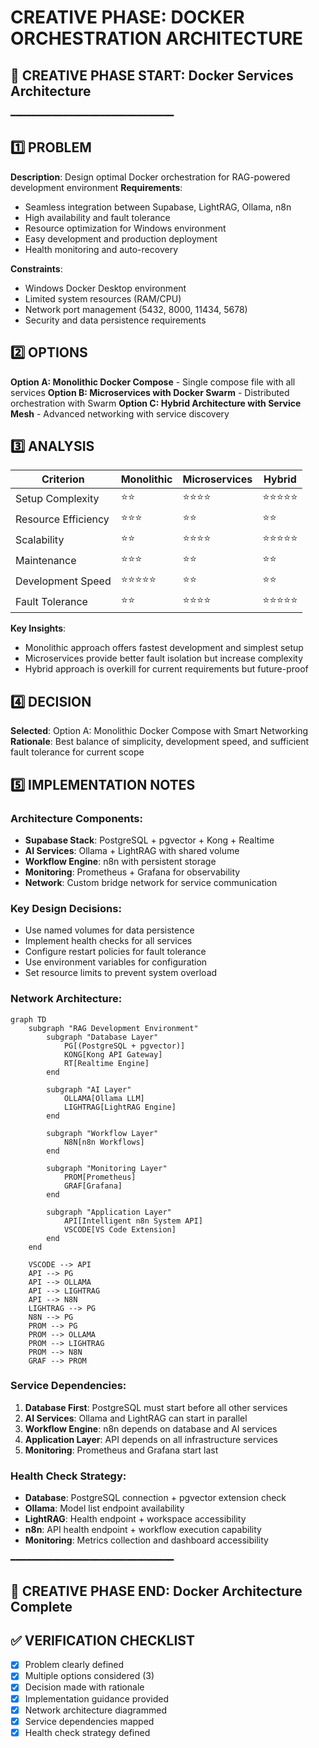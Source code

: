 # CREATIVE PHASE: DOCKER ORCHESTRATION ARCHITECTURE

## 📌 CREATIVE PHASE START: Docker Services Architecture
━━━━━━━━━━━━━━━━━━━━━━━━━━━━━━━

## 1️⃣ PROBLEM
**Description**: Design optimal Docker orchestration for RAG-powered development environment
**Requirements**: 
- Seamless integration between Supabase, LightRAG, Ollama, n8n
- High availability and fault tolerance
- Resource optimization for Windows environment
- Easy development and production deployment
- Health monitoring and auto-recovery

**Constraints**: 
- Windows Docker Desktop environment
- Limited system resources (RAM/CPU)
- Network port management (5432, 8000, 11434, 5678)
- Security and data persistence requirements

## 2️⃣ OPTIONS

**Option A: Monolithic Docker Compose** - Single compose file with all services
**Option B: Microservices with Docker Swarm** - Distributed orchestration with Swarm
**Option C: Hybrid Architecture with Service Mesh** - Advanced networking with service discovery

## 3️⃣ ANALYSIS

| Criterion | Monolithic | Microservices | Hybrid |
|-----------|------------|---------------|--------|
| Setup Complexity | ⭐⭐ | ⭐⭐⭐⭐ | ⭐⭐⭐⭐⭐ |
| Resource Efficiency | ⭐⭐⭐ | ⭐⭐ | ⭐⭐ |
| Scalability | ⭐⭐ | ⭐⭐⭐⭐ | ⭐⭐⭐⭐⭐ |
| Maintenance | ⭐⭐⭐ | ⭐⭐ | ⭐⭐ |
| Development Speed | ⭐⭐⭐⭐⭐ | ⭐⭐ | ⭐⭐ |
| Fault Tolerance | ⭐⭐ | ⭐⭐⭐⭐ | ⭐⭐⭐⭐⭐ |

**Key Insights**:
- Monolithic approach offers fastest development and simplest setup
- Microservices provide better fault isolation but increase complexity
- Hybrid approach is overkill for current requirements but future-proof

## 4️⃣ DECISION
**Selected**: Option A: Monolithic Docker Compose with Smart Networking
**Rationale**: Best balance of simplicity, development speed, and sufficient fault tolerance for current scope

## 5️⃣ IMPLEMENTATION NOTES

### Architecture Components:
- **Supabase Stack**: PostgreSQL + pgvector + Kong + Realtime
- **AI Services**: Ollama + LightRAG with shared volume
- **Workflow Engine**: n8n with persistent storage
- **Monitoring**: Prometheus + Grafana for observability
- **Network**: Custom bridge network for service communication

### Key Design Decisions:
- Use named volumes for data persistence
- Implement health checks for all services
- Configure restart policies for fault tolerance
- Use environment variables for configuration
- Set resource limits to prevent system overload

### Network Architecture:
```mermaid
graph TD
    subgraph "RAG Development Environment"
        subgraph "Database Layer"
            PG[(PostgreSQL + pgvector)]
            KONG[Kong API Gateway]
            RT[Realtime Engine]
        end
        
        subgraph "AI Layer"
            OLLAMA[Ollama LLM]
            LIGHTRAG[LightRAG Engine]
        end
        
        subgraph "Workflow Layer"
            N8N[n8n Workflows]
        end
        
        subgraph "Monitoring Layer"
            PROM[Prometheus]
            GRAF[Grafana]
        end
        
        subgraph "Application Layer"
            API[Intelligent n8n System API]
            VSCODE[VS Code Extension]
        end
    end
    
    VSCODE --> API
    API --> PG
    API --> OLLAMA
    API --> LIGHTRAG
    API --> N8N
    LIGHTRAG --> PG
    N8N --> PG
    PROM --> PG
    PROM --> OLLAMA
    PROM --> LIGHTRAG
    PROM --> N8N
    GRAF --> PROM
```

### Service Dependencies:
1. **Database First**: PostgreSQL must start before all other services
2. **AI Services**: Ollama and LightRAG can start in parallel
3. **Workflow Engine**: n8n depends on database and AI services
4. **Application Layer**: API depends on all infrastructure services
5. **Monitoring**: Prometheus and Grafana start last

### Health Check Strategy:
- **Database**: PostgreSQL connection + pgvector extension check
- **Ollama**: Model list endpoint availability
- **LightRAG**: Health endpoint + workspace accessibility
- **n8n**: API health endpoint + workflow execution capability
- **Monitoring**: Metrics collection and dashboard accessibility

━━━━━━━━━━━━━━━━━━━━━━━━━━━━━━━
## 📌 CREATIVE PHASE END: Docker Architecture Complete

## ✅ VERIFICATION CHECKLIST
- [x] Problem clearly defined
- [x] Multiple options considered (3)
- [x] Decision made with rationale
- [x] Implementation guidance provided
- [x] Network architecture diagrammed
- [x] Service dependencies mapped
- [x] Health check strategy defined
